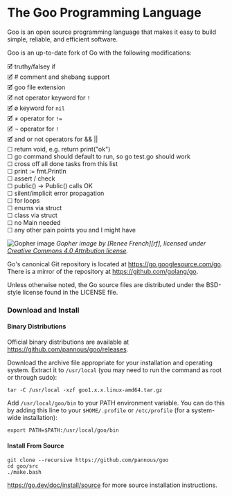 # The Goo Programming Language

Goo is an open source programming language that makes it easy to build simple, reliable, and efficient software.

Goo is an up-to-date fork of Go with the following modifications:
<!--
just like most ugliness in the world appears when you add a five to json(5) 
so does adding a little o to Go[o] make everything a little more beautiful
-->
🗹 truthy/falsey if  
🗹 # comment and shebang support  
🗹 goo file extension  
🗹 not operator keyword for `!`  
🗹 ø keyword for `nil`  
🗹 ≠ operator for `!=`  
🗹 ¬ operator for `!`  
🗹 and or not operators for && ||  
☐ return void, e.g. return print("ok")  
☐ go command should default to run, so go test.go should work  
☐ cross off all done tasks from this list  
☐ print := fmt.Println    
☐ assert / check  
☐ public() -> Public() calls OK  
☐ silent/implicit error propagation    
☐ for loops    
☐ enums via struct  
☐ class via struct  
☐ no Main needed  
☐ any other pain points you and I might have   

![Gopher image](https://golang.org/doc/gopher/fiveyears.jpg)
*Gopher image by [Renee French][rf], licensed under [Creative Commons 4.0 Attribution license][cc4-by].*

Go's canonical Git repository is located at https://go.googlesource.com/go.
There is a mirror of the repository at https://github.com/golang/go.

Unless otherwise noted, the Go source files are distributed under the
BSD-style license found in the LICENSE file.

### Download and Install

#### Binary Distributions

Official binary distributions are available at https://github.com/pannous/goo/releases.

Download the archive file appropriate for your installation and operating system. Extract it to `/usr/local` (you may need to run the command as root or through sudo):

```
tar -C /usr/local -xzf goo1.x.x.linux-amd64.tar.gz
```

Add `/usr/local/goo/bin` to your PATH environment variable. You can do this by adding this line to your `$HOME/.profile` or `/etc/profile` (for a system-wide installation):

```
export PATH=$PATH:/usr/local/goo/bin
```

#### Install From Source

```
git clone --recursive https://github.com/pannous/goo
cd goo/src
./make.bash
```

https://go.dev/doc/install/source for more source installation instructions.

[cc4-by]: https://creativecommons.org/licenses/by/4.0/
